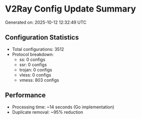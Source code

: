 # V2Ray Config Update Summary
Generated on: 2025-10-12 12:32:49 UTC

## Configuration Statistics
- Total configurations: 3512
- Protocol breakdown:
  - ss: 0 configs
  - ssr: 0 configs
  - trojan: 0 configs
  - vless: 0 configs
  - vmess: 803 configs

## Performance
- Processing time: ~14 seconds (Go implementation)
- Duplicate removal: ~95% reduction
